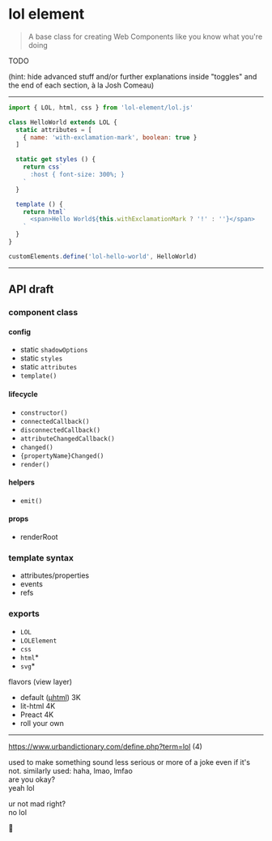 # lol element

> A base class for creating Web Components like you know what you're doing

TODO

(hint: hide advanced stuff and/or further explanations inside "toggles" and the end of each section, à la Josh Comeau)

---

```js
import { LOL, html, css } from 'lol-element/lol.js'

class HelloWorld extends LOL {
  static attributes = [
    { name: 'with-exclamation-mark', boolean: true }
  ]

  static get styles () {
    return css`
      :host { font-size: 300%; }
    `
  }

  template () {
    return html`
      <span>Hello World${this.withExclamationMark ? '!' : ''}</span>
    `
  }
}

customElements.define('lol-hello-world', HelloWorld)
```

---

## API draft

### component class

#### config
- static `shadowOptions`
- static `styles`
- static `attributes`
- `template()`

#### lifecycle
- `constructor()`
- `connectedCallback()`
- `disconnectedCallback()`
- `attributeChangedCallback()`
- `changed()`
- `{propertyName}Changed()`
- `render()`

#### helpers
- `emit()`

#### props
- renderRoot

### template syntax

- attributes/properties
- events
- refs

### exports

- `LOL`
- `LOLElement`
- `css`
- `html`*
- `svg`*

flavors (view layer)
- default ([µhtml](https://www.npmjs.com/package/uhtml)) 3K
- lit-html 4K
- Preact 4K
- roll your own

---

https://www.urbandictionary.com/define.php?term=lol (4)

used to make something sound less serious or more of a joke even if it's not. similarly used: haha, lmao, lmfao  
are you okay?  
yeah lol

ur not mad right?  
no lol

🍩